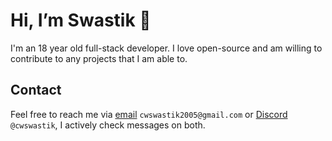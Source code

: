 # Hi, I’m Swastik 👋
I'm an 18 year old full-stack developer. I love open-source and am willing to contribute to any projects that I am able to.

## Contact
Feel free to reach me via [email](mailto:cwswastik2005@gmail.com) `cwswastik2005@gmail.com` or [Discord](https://discord.com/users/879644654587478027) `@cwswastik`, I actively check messages on both. 
